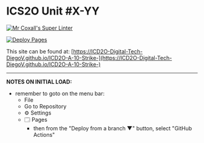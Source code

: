 # ICS2O Unit #X-YY

[![Mr Coxall's Super Linter](https://github.com/ICD2O-Digital-Tech-DiegoV/ICD2O-A-10-Strike-/workflows/Mr%20Coxall's%20Super%20Linter/badge.svg)](https://github.com/ICD2O-Digital-Tech-DiegoV/ICD2O-A-10-Strike-/actions)

[![Deploy Pages](https://github.com/ICD2O-Digital-Tech-DiegoV/ICD2O-A-10-Strike-/workflows/Deploy%20Pages/badge.svg)](https://github.com/ICD2O-Digital-Tech-DiegoV/ICD2O-A-10-Strike-/actions)

This site can be found at: [https://ICD2O-Digital-Tech-DiegoV.github.io/ICD2O-A-10-Strike-](https://ICD2O-Digital-Tech-DiegoV.github.io/ICD2O-A-10-Strike-)

---

**NOTES ON INITIAL LOAD:**
- remember to goto on the menu bar:
  - File
  - Go to Repository
  - ⚙ Settings
  - 🗔 Pages
    - then from the "Deploy from a branch ▼" button, select "GitHub Actions"
